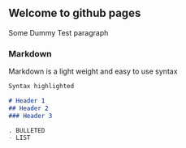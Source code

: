 ## Welcome to github pages

Some Dummy Test paragraph

### Markdown

Markdown is a light weight and easy to use syntax

```markdown
Syntax highlighted

# Header 1
## Header 2
### Header 3

. BULLETED
- LIST
